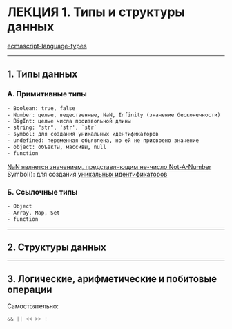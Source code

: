 # ЛЕКЦИЯ 1. Типы и структуры данных

[ecmascript-language-types](https://tc39.es/ecma262/#sec-ecmascript-language-types)  

---  

## 1. Типы данных  

### А. Примитивные типы  

```txt
- Boolean: true, false  
- Number: целые, вещественные, NaN, Infinity (значение бесконечности)  
- BigInt: целые числа произвольной длины  
- string: "str", 'str', `str`  
- symbol: для создания уникальных идентификаторов  
- undefined: переменная объявлена, но ей не присвоено значение
- object: объекты, массивы, null  
- function

```

[NaN является значением, представляющим не-число Not-A-Number](https://developer.mozilla.org/ru/docs/Web/JavaScript/Reference/Global_Objects/NaN)  
Symbol(): для создания [уникальных идентификаторов](https://tc39.es/ecma262/#sec-ecmascript-language-types-symbol-typ)  

### Б. Ссылочные типы  

```txt
- Object
- Array, Map, Set
- function
```

---  

## 2. Структуры данных  

---  

## 3. Логические, арифметические и побитовые операции  

Самостоятельно:  

```js
&& || << >> !
```
